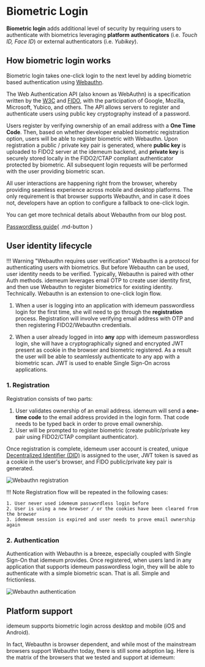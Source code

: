 # Biometric Login

**Biometric login** adds additional level of security by requiring users to authenticate with biometrics leveraging **platform authenticators** (i.e. *Touch ID, Face ID*) or external authenticators (i.e. *Yubikey*). 

## How biometric login works

Biometric login takes one-click login to the next level by adding biometric based authentication using [Webauthn](https://en.wikipedia.org/wiki/WebAuthn).

The Web Authentication API (also known as WebAuthn) is a specification written by the [W3C](https://www.w3.org) and [FIDO](https://fidoalliance.org), with the participation of Google, Mozilla, Microsoft, Yubico, and others. The API allows servers to register and authenticate users using public key cryptography instead of a password.

Users register by verifying ownership of an email address with a **One Time Code**. Then, based on whether developer enabled biometric registration option, users will be able to register biometric with Webauthn. Upon registration a public / private key pair is generated, where **public key** is uploaded to FIDO2 server at the idemeum backend, and **private key** is securely stored locally in the FIDO2/CTAP compliant authenticator protected by biometric. All subsequent login requests will be performed with the user providing biometric scan. 

All user interactions are happening right from the browser, whereby providing seamless experience across mobile and desktop platforms. The only requirement is that browser supports Webauthn, and in case it does not, developers have an option to configure a fallback to one-click login. 

You can get more technical details about Webauthn from our blog post.

[Passwordless guide](https://blog.idemeum.com/noob-guide-to-passwordless-authentication/){ .md-button }

## User identity lifecycle

!!! Warning "Webauthn requires user verification"
	Webauthn is a protocol for authenticating users with biometrics. But before Webauthn can be used, user identity needs to be verified. Typically, Webauthn is paired with other Auth methods. idemeum leverages email OTP to create user identity first, and then use Webauthn to register biometrics for existing identity. Technically. Webauthn is an extension to one-click login flow.
	

1. When a user is logging into an application with idemeum passwordless login for the first time, she will need to go through the **registration** process. Registration will involve verifying email address with OTP and then registering FIDO2/Webauthn credentials. 

2. When a user already logged in into **any** app with idemeum passwordless login, she will have a cryptographically signed and encrypted JWT present as cookie in the browser and biometric registered. As a result the user will be able to seamlessly authenticate to any app with a biometric scan. JWT is used to enable Single Sign-On across applications. 

### 1. Registration

Registration consists of two parts:

1. User validates ownership of an email address. idemeum will send a **one-time code** to the email address provided in the login form. That code needs to be typed back in order to prove email ownership.
2. User will be prompted to register biometric (create public/private key pair using FIDO2/CTAP compliant authenticator).

Once registration is complete, idemeum user account is created, unique [Decentralized Identifier (DID)](https://www.w3.org/TR/did-core/) is assigned to the user, JWT token is saved as a cookie in the user's browser, and FIDO public/private key pair is generated.  

![Webauthn registration](/assets/biometric/registration-flow.png)

!!! Note
    Registration flow will be repeated in the following cases:

   	1. User never used idemeum passwordless login before
   	2. User is using a new browser / or the cookies have been cleared from the browser
   	3. idemeum session is expired and user needs to prove email ownership again

### 2. Authentication

Authentication with Webauthn is a breeze, especially coupled with Single Sign-On that idemeum provides. Once registered, when users land in any application that supports idemeum passwordless login, they will be able to authenticate with a simple biometric scan. That is all. Simple and frictionless. 

![Webauthn authentication](/assets/biometric/authentication-flow.png)

## Platform support

idemeum supports biometric login across desktop and mobile (iOS and Android).

In fact, Webauthn is browser dependent, and while most of the mainstream browsers support Webauthn today, there is still some adoption lag. Here is the matrix of the browsers that we tested and support at idemeum: 
